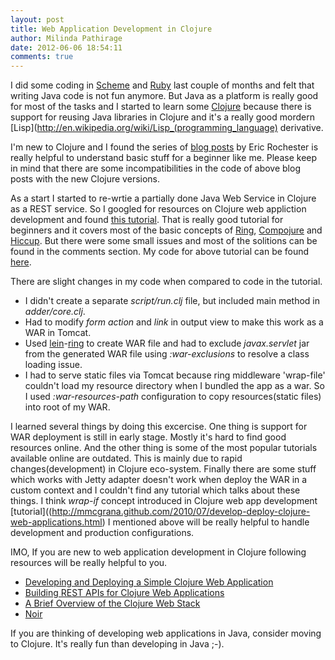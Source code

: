 ```yaml
---
layout: post
title: Web Application Development in Clojure
author: Milinda Pathirage
date: 2012-06-06 18:54:11
comments: true
---
```


I did some coding in [Scheme](http://en.wikipedia.org/wiki/Scheme_(programming_language)) and [Ruby](http://www.ruby-lang.org/en/) last couple of months and felt that writing Java code is not fun anymore. But Java as a platform is really good for
most of the tasks and I started to learn some [Clojure](http://clojure.org/) because there is support for reusing Java libraries in Clojure and it's a really good mordern [Lisp](http://en.wikipedia.org/wiki/Lisp_(programming_language) derivative.

I'm new to Clojure and I found the series of [blog posts](http://writingcoding.blogspot.com/2008/06/clojure-series-table-of-contents.html) by Eric Rochester is really helpful to understand basic stuff for a beginner like me. Please keep in mind that there are some incompatibilities in the code of above blog posts with the new Clojure versions.

As a start I started to re-wrtie a partially done Java Web Service in
Clojure as a REST service. So I googled for resources on Clojure web
appliction development and found [this tutorial](http://mmcgrana.github.com/2010/07/develop-deploy-clojure-web-applications.html). That is really good tutorial for beginners and it covers most of the basic concepts of [Ring](https://github.com/mmcgrana/ring), [Compojure](https://github.com/weavejester/compojure) and [Hiccup](https://github.com/weavejester/hiccup). But there were some small issues and most of the solitions can be found in the comments section. My code for above tutorial can be found [here](https://github.com/milinda/ef/tree/master/clojure-web/adder).

There are slight changes in my code when compared to code in the
tutorial.

* I didn't create a separate *script/run.clj* file, but included main
  method in *adder/core.clj*.
* Had to modify *form action* and *link* in output view to make this
  work as a WAR in Tomcat.
* Used [lein](https://github.com/technomancy/leiningen)-[ring](https://github.com/weavejester/lein-ring) to create WAR file and had to exclude *javax.servlet* jar from the generated WAR file using *:war-exclusions* to resolve a class loading issue.
* I had to serve static files via Tomcat because ring middleware
  'wrap-file' couldn't load my resource directory when I bundled the app
as a war. So I used *:war-resources-path* configuration to copy
resources(static files) into root of my WAR.

I learned several things by doing this excercise. One thing is support
for WAR deployment is still in early stage. Mostly it's hard to find
good resources online. And the other thing is some of the most popular
tutorials available online are outdated. This is mainly due to rapid
changes(development) in Clojure eco-system. Finally there are some stuff
which works with Jetty adapter doesn't work when deploy the WAR in a
custom context and I couldn't find any tutorial which talks about these
things. I think *wrap-if* concept introduced in Clojure web app development [tutorial]((http://mmcgrana.github.com/2010/07/develop-deploy-clojure-web-applications.html) I mentioned above will be really helpful to handle development and production configurations.

IMO, If you are new to web application development in Clojure following
resources will be really helpful to you.

* [Developing and Deploying a Simple Clojure Web Application](http://mmcgrana.github.com/2010/07/develop-deploy-clojure-web-applications.html)
* [Building REST APIs for Clojure Web Applications](http://mmcgrana.github.com/2010/08/clojure-rest-api.html)
* [A Brief Overview of the Clojure Web Stack](http://brehaut.net/blog/2011/ring_introduction)
* [Noir](http://webnoir.org/)

If you are thinking of developing web applications in Java, consider
moving to Clojure. It's really fun than developing in Java ;-).
